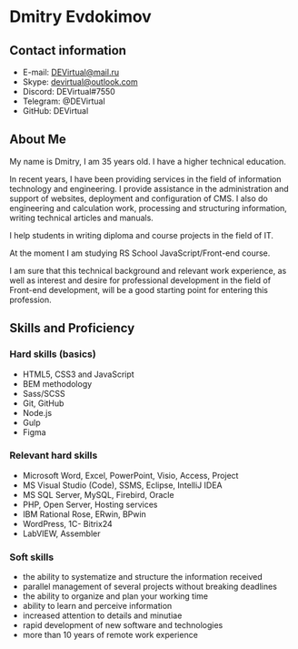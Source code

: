 # Dmitry Evdokimov

## Contact information

* E-mail: DEVirtual@mail.ru
* Skype: devirtual@outlook.com
* Discord: DEVirtual#7550
* Telegram: @DEVirtual
* GitHub: DEVirtual

## About Me

My name is Dmitry, I am 35 years old. I have a higher technical education.

In recent years, I have been providing services in the field of information technology and engineering. I provide assistance in the administration and support of websites, deployment and configuration of CMS. I also do engineering and calculation work, processing and structuring information, writing technical articles and manuals.

I help students in writing diploma and course projects in the field of IT.

At the moment I am studying RS School JavaScript/Front-end course.

I am sure that this technical background and relevant work experience, as well as interest and desire for professional development in the field of Front-end development, will be a good starting point for entering this profession.

## Skills and Proficiency

### Hard skills (basics)

* HTML5, CSS3 and JavaScript
* BEM methodology
* Sass/SCSS
* Git, GitHub
* Node.js
* Gulp
* Figma

### Relevant hard skills

- Microsoft Word, Excel, PowerPoint, Visio, Access, Project
- MS Visual Studio (Code), SSMS, Eclipse, IntelliJ IDEA
- MS SQL Server, MySQL, Firebird, Oracle
- PHP, Open Server, Hosting services
- IBM Rational Rose, ERwin, BPwin
- WordPress, 1С- Bitrix24
- LabVIEW, Assembler

### Soft skills

+ the ability to systematize and structure the information received
+ parallel management of several projects without breaking deadlines
+ the ability to organize and plan your working time
+ ability to learn and perceive information
+ increased attention to details and minutiae
+ rapid development of new software and technologies
+ more than 10 years of remote work experience